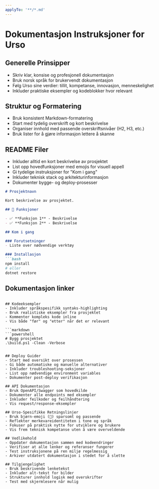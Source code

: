 ```yaml
---
applyTo: '**/*.md'
---
```

# Dokumentasjon Instruksjoner for Urso

## Generelle Prinsipper
- Skriv klar, konsise og profesjonell dokumentasjon
- Bruk norsk språk for brukervendt dokumentasjon
- Følg Urso sine verdier: tillit, kompetanse, innovasjon, menneskelighet
- Inkluder praktiske eksempler og kodeblokker hvor relevant

## Struktur og Formatering
- Bruk konsistent Markdown-formatering
- Start med tydelig overskrift og kort beskrivelse
- Organiser innhold med passende overskriftsnivåer (H2, H3, etc.)
- Bruk lister for å gjøre informasjon lettere å skanne

## README Filer
- Inkluder alltid en kort beskrivelse av prosjektet
- List opp hovedfunksjoner med emojis for visuell appell
- Gi tydelige instruksjoner for "Kom i gang"
- Inkluder teknisk stack og arkitekturinformasjon
- Dokumenter bygge- og deploy-prosesser

```markdown
# Prosjektnavn

Kort beskrivelse av prosjektet.

## 🚀 Funksjoner

- ✅ **Funksjon 1** - Beskrivelse
- ✅ **Funksjon 2** - Beskrivelse

## Kom i gang

### Forutsetninger
- Liste over nødvendige verktøy

### Installasjon
```bash
npm install
# eller
dotnet restore
```

## Dokumentasjon linker
```

## Kodeeksempler
- Inkluder språkspesifikk syntaks-highlighting
- Bruk realistiske eksempler fra prosjektet
- Kommenter kompleks kode inline
- Vis både "før" og "etter" når det er relevant

```markdown
```powershell
# Bygg prosjektet
.\build.ps1 -Clean -Verbose
```
```

## Deploy Guider
- Start med oversikt over prosessen
- Gi både automatiske og manuelle alternativer
- Inkluder troubleshooting-seksjoner
- List opp nødvendige environment variables
- Dokumenter post-deploy verifikasjon

## API Dokumentasjon
- Bruk OpenAPI/Swagger som hovedkilde
- Dokumenter alle endpoints med eksempler
- Inkluder feilkoder og feilhåndtering
- Vis request/response-eksempler

## Urso-Spesifikke Retningslinjer
- Bruk bjørn-emoji (🐻) sparsomt og passende
- Reflekter merkevareidentiteten i tone og språk
- Fokuser på praktisk nytte for utviklere og brukere
- Vis frem teknisk kompetanse uten å være overveldende

## Vedlikehold
- Oppdater dokumentasjon sammen med kodeendringer
- Verifiser at alle lenker og referanser fungerer
- Test instruksjonene på ren miljø regelmessig
- Arkiver utdatert dokumentasjon i stedet for å slette

## Tilgjengelighet
- Bruk beskrivende lenketekst
- Inkluder alt-tekst for bilder
- Strukturer innhold logisk med overskrifter
- Test med skjermlesere når mulig
